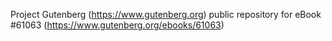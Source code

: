 Project Gutenberg (https://www.gutenberg.org) public repository for eBook #61063 (https://www.gutenberg.org/ebooks/61063)
